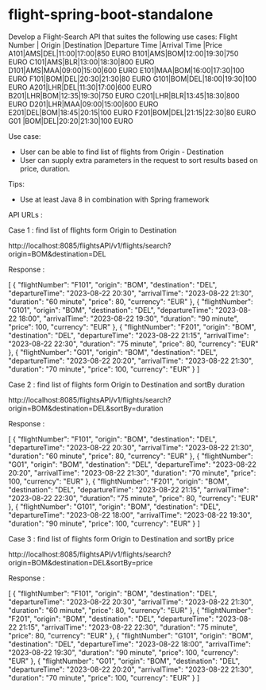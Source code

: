 # flight-spring-boot-standalone

Develop a Flight-Search API that suites the following  use cases:
Flight Number | Origin |Destination |Departure Time |Arrival Time |Price
A101|AMS|DEL|11:00|17:00|850 EURO
B101|AMS|BOM|12:00|19:30|750 EURO
C101|AMS|BLR|13:00|18:30|800 EURO
D101|AMS|MAA|09:00|15:00|600 EURO
E101|MAA|BOM|16:00|17:30|100 EURO
F101|BOM|DEL|20:30|21:30|80 EURO
G101|BOM|DEL|18:00|19:30|100 EURO
A201|LHR|DEL|11:30|17:00|600 EURO
B201|LHR|BOM|12:35|19:30|750 EURO
C201|LHR|BLR|13:45|18:30|800 EURO
D201|LHR|MAA|09:00|15:00|600 EURO
E201|DEL|BOM|18:45|20:15|100 EURO
F201|BOM|DEL|21:15|22:30|80 EURO
G01 |BOM|DEL|20:20|21:30|100 EURO

Use case: 
- User can be able to find list of flights from Origin - Destination
- User can supply extra parameters in the request to sort results based on price, duration.

Tips:
 - Use at least Java 8 in combination with Spring framework

API URLs : 

Case 1 : find list of flights form Origin to Destination

http://localhost:8085/flightsAPI/v1/flights/search?origin=BOM&destination=DEL

Response : 

[
    {
        "flightNumber": "F101",
        "origin": "BOM",
        "destination": "DEL",
        "departureTime": "2023-08-22 20:30",
        "arrivalTime": "2023-08-22 21:30",
        "duration": "60 minute",
        "price": 80,
        "currency": "EUR"
    },
    {
        "flightNumber": "G101",
        "origin": "BOM",
        "destination": "DEL",
        "departureTime": "2023-08-22 18:00",
        "arrivalTime": "2023-08-22 19:30",
        "duration": "90 minute",
        "price": 100,
        "currency": "EUR"
    },
    {
        "flightNumber": "F201",
        "origin": "BOM",
        "destination": "DEL",
        "departureTime": "2023-08-22 21:15",
        "arrivalTime": "2023-08-22 22:30",
        "duration": "75 minute",
        "price": 80,
        "currency": "EUR"
    },
    {
        "flightNumber": "G01",
        "origin": "BOM",
        "destination": "DEL",
        "departureTime": "2023-08-22 20:20",
        "arrivalTime": "2023-08-22 21:30",
        "duration": "70 minute",
        "price": 100,
        "currency": "EUR"
    }
]

Case 2 : find list of flights form Origin to Destination and sortBy duration

http://localhost:8085/flightsAPI/v1/flights/search?origin=BOM&destination=DEL&sortBy=duration

Response : 

[
    {
        "flightNumber": "F101",
        "origin": "BOM",
        "destination": "DEL",
        "departureTime": "2023-08-22 20:30",
        "arrivalTime": "2023-08-22 21:30",
        "duration": "60 minute",
        "price": 80,
        "currency": "EUR"
    },
    {
        "flightNumber": "G01",
        "origin": "BOM",
        "destination": "DEL",
        "departureTime": "2023-08-22 20:20",
        "arrivalTime": "2023-08-22 21:30",
        "duration": "70 minute",
        "price": 100,
        "currency": "EUR"
    },
    {
        "flightNumber": "F201",
        "origin": "BOM",
        "destination": "DEL",
        "departureTime": "2023-08-22 21:15",
        "arrivalTime": "2023-08-22 22:30",
        "duration": "75 minute",
        "price": 80,
        "currency": "EUR"
    },
    {
        "flightNumber": "G101",
        "origin": "BOM",
        "destination": "DEL",
        "departureTime": "2023-08-22 18:00",
        "arrivalTime": "2023-08-22 19:30",
        "duration": "90 minute",
        "price": 100,
        "currency": "EUR"
    }
]

Case 3 : find list of flights form Origin to Destination and sortBy price

http://localhost:8085/flightsAPI/v1/flights/search?origin=BOM&destination=DEL&sortBy=price

Response : 

[
    {
        "flightNumber": "F101",
        "origin": "BOM",
        "destination": "DEL",
        "departureTime": "2023-08-22 20:30",
        "arrivalTime": "2023-08-22 21:30",
        "duration": "60 minute",
        "price": 80,
        "currency": "EUR"
    },
    {
        "flightNumber": "F201",
        "origin": "BOM",
        "destination": "DEL",
        "departureTime": "2023-08-22 21:15",
        "arrivalTime": "2023-08-22 22:30",
        "duration": "75 minute",
        "price": 80,
        "currency": "EUR"
    },
    {
        "flightNumber": "G101",
        "origin": "BOM",
        "destination": "DEL",
        "departureTime": "2023-08-22 18:00",
        "arrivalTime": "2023-08-22 19:30",
        "duration": "90 minute",
        "price": 100,
        "currency": "EUR"
    },
    {
        "flightNumber": "G01",
        "origin": "BOM",
        "destination": "DEL",
        "departureTime": "2023-08-22 20:20",
        "arrivalTime": "2023-08-22 21:30",
        "duration": "70 minute",
        "price": 100,
        "currency": "EUR"
    }
]
